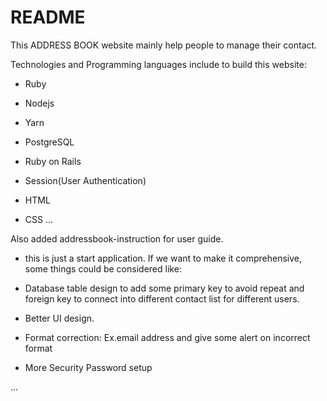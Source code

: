 # README

This ADDRESS BOOK website mainly help people to manage their contact.

Technologies and Programming languages include to build this website:

- Ruby

- Nodejs

- Yarn

- PostgreSQL

- Ruby on Rails

- Session(User Authentication)

- HTML

- CSS
  ...

Also added addressbook-instruction for user guide.

- this is just a start application. If we want to make it comprehensive, some things could be considered like:

* Database table design to add some primary key to avoid repeat and foreign key to connect into different contact list for different users.

* Better UI design.

* Format correction: Ex.email address and give some alert on incorrect format

* More Security Password setup

...
